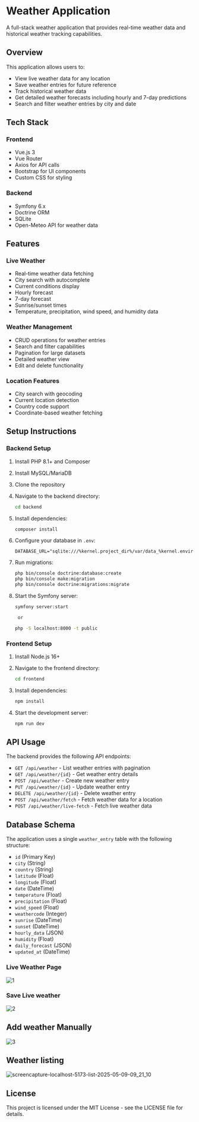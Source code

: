# Weather Application

A full-stack weather application that provides real-time weather data and historical weather tracking capabilities.

## Overview

This application allows users to:

* View live weather data for any location
* Save weather entries for future reference
* Track historical weather data
* Get detailed weather forecasts including hourly and 7-day predictions
* Search and filter weather entries by city and date

## Tech Stack

### Frontend

* Vue.js 3
* Vue Router
* Axios for API calls
* Bootstrap for UI components
* Custom CSS for styling

### Backend

* Symfony 6.x
* Doctrine ORM
* SQLite
* Open-Meteo API for weather data

## Features

### Live Weather

* Real-time weather data fetching
* City search with autocomplete
* Current conditions display
* Hourly forecast
* 7-day forecast
* Sunrise/sunset times
* Temperature, precipitation, wind speed, and humidity data

### Weather Management

* CRUD operations for weather entries
* Search and filter capabilities
* Pagination for large datasets
* Detailed weather view
* Edit and delete functionality

### Location Features

* City search with geocoding
* Current location detection
* Country code support
* Coordinate-based weather fetching

## Setup Instructions

### Backend Setup

1. Install PHP 8.1+ and Composer
2. Install MySQL/MariaDB
3. Clone the repository
4. Navigate to the backend directory:

   ```bash
   cd backend
   ```
5. Install dependencies:

   ```bash
   composer install
   ```
6. Configure your database in `.env`:

   ```
   DATABASE_URL="sqlite:///%kernel.project_dir%/var/data_%kernel.environment%.d"
   ```
7. Run migrations:

   ```bash
   php bin/console doctrine:database:create
   php bin/console make:migration
   php bin/console doctrine:migrations:migrate
   ```
8. Start the Symfony server:

   ```bash
   symfony server:start

	or  

   php -S localhost:8000 -t public
   ```

### Frontend Setup

1. Install Node.js 16+
2. Navigate to the frontend directory:

   ```bash
   cd frontend
   ```
3. Install dependencies:

   ```bash
   npm install
   ```
4. Start the development server:

   ```bash
   npm run dev
   ```


## API Usage

The backend provides the following API endpoints:

* `GET /api/weather` - List weather entries with pagination
* `GET /api/weather/{id}` - Get weather entry details
* `POST /api/weather` - Create new weather entry
* `PUT /api/weather/{id}` - Update weather entry
* `DELETE /api/weather/{id}` - Delete weather entry
* `POST /api/weather/fetch` - Fetch weather data for a location
* `POST /api/weather/live-fetch` - Fetch live weather data

## Database Schema

The application uses a single `weather_entry` table with the following structure:

* `id` (Primary Key)
* `city` (String)
* `country` (String)
* `latitude` (Float)
* `longitude` (Float)
* `date` (DateTime)
* `temperature` (Float)
* `precipitation` (Float)
* `wind_speed` (Float)
* `weathercode` (Integer)
* `sunrise` (DateTime)
* `sunset` (DateTime)
* `hourly_data` (JSON)
* `humidity` (Float)
* `daily_forecast` (JSON)
* `updated_at` (DateTime)

###  Live Weather Page
![1](https://github.com/user-attachments/assets/95fd2648-da01-4f49-a3ad-cf91dc293260)


###  Save Live weather
![2](https://github.com/user-attachments/assets/53da5f90-70a5-40d0-a22b-8583b0e265ea)

## Add weather Manually
![3](https://github.com/user-attachments/assets/fedc9245-7a97-406a-b73b-337f58bd8b08)

## Weather listing 
![screencapture-localhost-5173-list-2025-05-09-09_21_10](https://github.com/user-attachments/assets/246e2364-6d1a-42b7-967e-d0af0d9837ea)

## License

This project is licensed under the MIT License - see the LICENSE file for details.

